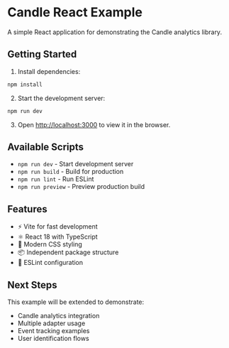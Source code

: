 # Candle React Example

A simple React application for demonstrating the Candle analytics library.

## Getting Started

1. Install dependencies:
```bash
npm install
```

2. Start the development server:
```bash
npm run dev
```

3. Open [http://localhost:3000](http://localhost:3000) to view it in the browser.

## Available Scripts

- `npm run dev` - Start development server
- `npm run build` - Build for production
- `npm run lint` - Run ESLint
- `npm run preview` - Preview production build

## Features

- ⚡️ Vite for fast development
- ⚛️ React 18 with TypeScript
- 🎨 Modern CSS styling
- 📦 Independent package structure
- 🔧 ESLint configuration

## Next Steps

This example will be extended to demonstrate:
- Candle analytics integration
- Multiple adapter usage
- Event tracking examples
- User identification flows

